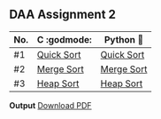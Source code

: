 ## DAA Assignment 2

| No. | C :godmode:                          | Python :snake:                         |
| --- | ------------------------------------ | -------------------------------------- |
| #1  | [Quick Sort](./c_progs/quick_sort.c) | [Quick Sort](./py_progs/quick_sort.py) |
| #2  | [Merge Sort](./c_progs/merge_sort.c) | [Merge Sort](./py_progs/merge_sort.py) |
| #3  | [Heap Sort](./c_progs/heap_sort.c)   | [Heap Sort](./py_progs/heap_sort.py)   |

**Output** [Download PDF](https://drive.google.com/file/d/10kmnkdw2u2Qfm6XVDgrXopPdMKttOYyy/view?usp=share_link)
